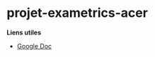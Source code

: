 # projet-exametrics-acer

**Liens utiles**

- [Google Doc](https://docs.google.com/document/d/1kJP19peR7ON1590L4QD77AjHcUk53T8L3r78Vx9-ezI/edit "Google Doc")
